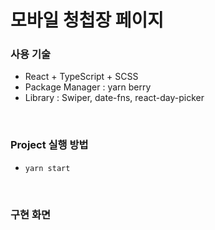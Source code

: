 # 모바일 청첩장 페이지

### 사용 기술

- React + TypeScript + SCSS
- Package Manager : yarn berry
- Library : Swiper, date-fns, react-day-picker

<br/>

### Project 실행 방법

- `yarn start`

<br/>

### 구현 화면

<!-- ### Trouble Shotting -->
